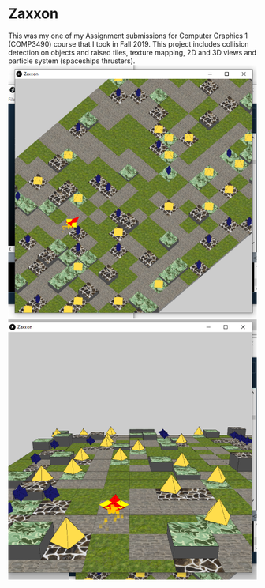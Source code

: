# Zaxxon

This was my one of my Assignment submissions for Computer Graphics 1 (COMP3490) course that I took in Fall 2019. 
This project includes collision detection on objects and raised tiles, texture mapping, 2D and 3D views and particle system (spaceships thrusters).
![2D View](/sample1.png)
![3D View](/sample2.png)
